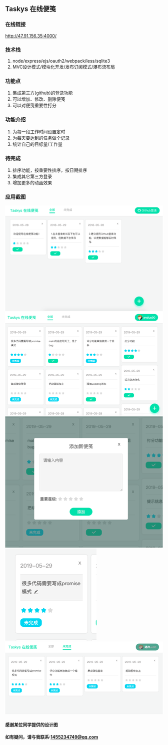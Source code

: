 ## Taskys 在线便笺

### 在线链接
http://47.91.156.35:4000/

### 技术栈
1. node/express/ejs/oauth2/webpack/less/sqlite3
2. MVC设计模式/模块化开发/发布订阅模式/瀑布流布局

### 功能点
1. 集成第三方(github)的登录功能
2. 可以增加、修改、删除便笺
3. 可以对便笺重要性打分

### 功能介绍
1. 为每一段工作时间设置定时
2. 为每天要达到的任务做个记录
3. 统计自己的目标量/工作量

### 待完成
1. 排序功能，按重要性排序，按日期排序
2. 集成其它第三方登录
3. 增加更多的动画效果


### 应用截图

![1](/shortcut/s1.png)
![2](/shortcut/s2.png)
![3](/shortcut/s3.png)
![4](/shortcut/s4.png)
![5](/shortcut/s5.png)

#### 感谢某位同学提供的设计图

#### 如有疑问，请与我联系:1455234749@qq.com